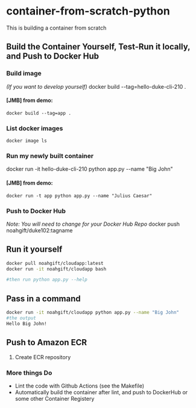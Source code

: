 # container-from-scratch-python
This is building a container from scratch

## Build the Container Yourself, Test-Run it locally, and Push to Docker Hub

### Build image
*(If you want to develop yourself)* 
docker build --tag=hello-duke-cli-210 .

#### [JMB] from demo:
`docker build --tag=app .`

### List docker images
`docker image ls`

### Run my newly built container

docker run -it hello-duke-cli-210 python app.py --name "Big John"

#### [JMB] from demo:
`docker run -t app python app.py --name "Julius Caesar"`

### Push to Docker Hub

*Note:  You will need to change for your Docker Hub Repo*
docker push noahgift/duke102:tagname

## Run it yourself

```bash
docker pull noahgift/cloudapp:latest
docker run -it noahgift/cloudapp bash 

#then run python app.py --help
```

## Pass in a command

```bash
docker run -it noahgift/cloudapp python app.py --name "Big John"
#the output
Hello Big John!
```

## Push to Amazon ECR

1.  Create ECR repository


### More things Do

* Lint the code with Github Actions (see the Makefile)
* Automatically build the container after lint, and push to DockerHub or some other Container Registery



